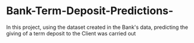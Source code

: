 # Bank-Term-Deposit-Predictions-
In this project, using the dataset created in the Bank's data, predicting the giving of a term deposit to the Client was carried out
